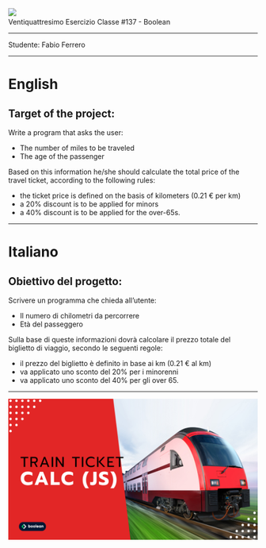 <img src="https://lwfiles.mycourse.app/6368e5089f20781a7e4f1805-public/2c162927114072f9ebbf04043a593fb9.png" width="200">
<br>
Ventiquattresimo Esercizio Classe #137 - Boolean

---

Studente: Fabio Ferrero

---
# English

## Target of the project:
Write a program that asks the user:
- The number of miles to be traveled
- The age of the passenger

Based on this information he/she should calculate the total price of the travel ticket, according to the following rules:
- the ticket price is defined on the basis of kilometers (0.21 € per km)
- a 20% discount is to be applied for minors
- a 40% discount is to be applied for the over-65s.

---
# Italiano

## Obiettivo del progetto:
Scrivere un programma che chieda all’utente:
- Il numero di chilometri da percorrere
- Età del passeggero

Sulla base di queste informazioni dovrà calcolare il prezzo totale del biglietto di viaggio, secondo le seguenti regole:
- il prezzo del biglietto è definito in base ai km (0.21 € al km)
- va applicato uno sconto del 20% per i minorenni
- va applicato uno sconto del 40% per gli over 65.
---

<img src="./cover.png">